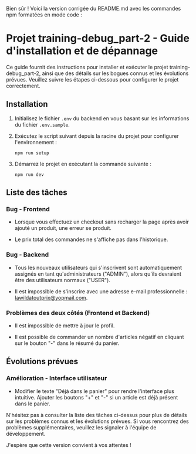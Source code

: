 Bien sûr ! Voici la version corrigée du README.md avec les commandes npm formatées en mode code :


# Projet training-debug_part-2 - Guide d'installation et de dépannage

Ce guide fournit des instructions pour installer et exécuter le projet training-debug_part-2, ainsi que des détails sur les bogues connus et les évolutions prévues. Veuillez suivre les étapes ci-dessous pour configurer le projet correctement.

## Installation

1. Initialisez le fichier `.env` du backend en vous basant sur les informations du fichier `.env.sample`.

2. Exécutez le script suivant depuis la racine du projet pour configurer l'environnement :
   ```
   npm run setup
   ```

3. Démarrez le projet en exécutant la commande suivante :
   ```
   npm run dev
   ```

## Liste des tâches

### Bug - Frontend

- Lorsque vous effectuez un checkout sans recharger la page après avoir ajouté un produit, une erreur se produit.

- Le prix total des commandes ne s'affiche pas dans l'historique.

### Bug - Backend

- Tous les nouveaux utilisateurs qui s'inscrivent sont automatiquement assignés en tant qu'administrateurs ("ADMIN"), alors qu'ils devraient être des utilisateurs normaux ("USER").

- Il est impossible de s'inscrire avec une adresse e-mail professionnelle : lawildatoutprix@yopmail.com.

### Problèmes des deux côtés (Frontend et Backend)

- Il est impossible de mettre à jour le profil.

- Il est possible de commander un nombre d'articles négatif en cliquant sur le bouton "-" dans le résumé du panier.

## Évolutions prévues

### Amélioration - Interface utilisateur

- Modifier le texte "Déjà dans le panier" pour rendre l'interface plus intuitive. Ajouter les boutons "+" et "-" si un article est déjà présent dans le panier.

N'hésitez pas à consulter la liste des tâches ci-dessus pour plus de détails sur les problèmes connus et les évolutions prévues. Si vous rencontrez des problèmes supplémentaires, veuillez les signaler à l'équipe de développement.


J'espère que cette version convient à vos attentes !
